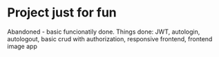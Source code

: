 # Project just for fun
Abandoned - basic funcionatily done.
Things done:
JWT, autologin, autologout, basic crud with authorization, responsive frontend, frontend image app
